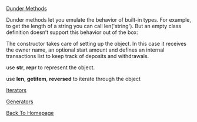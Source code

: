 [Dunder Methods](https://dbader.org/blog/python-dunder-methods)

Dunder methods let you emulate the behavior of built-in types. For example, to get the length of a string you can call len('string'). But an empty class definition doesn’t support this behavior out of the box:

The constructor takes care of setting up the object. In this case it receives the owner name, an optional start amount and defines an internal transactions list to keep track of deposits and withdrawals.

use __str__, __repr__ to represent the object.

use __len__, __getitem__, __reversed__ to iterate through the object



[Iterators](https://dbader.org/blog/python-iterators)



[Generators](https://dbader.org/blog/python-generators)



[Back To Homepage](https://leethomas13.github.io/201-reading-notes/)